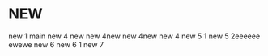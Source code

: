 # NEW
new 1
main
new 4
new new 4new new 4new new 4
new 5 1 
new 5 2eeeeee
ewewe
new 6
new 6 1
new 7
